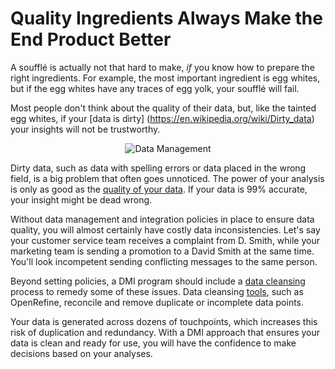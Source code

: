 # Quality Ingredients Always Make the End Product Better

A soufflé is actually not that hard to make, *if* you know how to prepare the right ingredients. For example, the most important ingredient is egg whites, but if the egg whites have any traces of egg yolk, your soufflé will fail.

Most people don't think about the quality of their data, but, like the tainted egg whites, if your [data is dirty] (https://en.wikipedia.org/wiki/Dirty_data) your insights will not be trustworthy.

<center>
<img src="http://4.bp.blogspot.com/-ZiFiWxQAOoU/VSoMfSxSKCI/AAAAAAAAPyw/tNBVivLmdSI/s1600/005b.jpg" alt="Data Management" />
</center>


Dirty data, such as data with spelling errors or data placed in the wrong field, is a big problem that often goes unnoticed. The power of your analysis is only as good as the [quality of your data](https://www.interana.com/blog/understanding-value-data/). If your data is 99% accurate, your insight might be dead wrong.

Without data management and integration policies in place to ensure data quality, you will almost certainly have costly data inconsistencies. Let's say your customer service team receives a complaint from D. Smith, while your marketing team is sending a promotion to a David Smith at the same time. You'll look incompetent sending conflicting messages to the same person.

Beyond setting policies, a DMI program should include a [data cleansing](https://en.wikipedia.org/wiki/Data_cleansing) process to remedy some of these issues. Data cleansing [tools](https://www.quora.com/What-are-the-best-data-cleansing-tools), such as OpenRefine, reconcile and remove duplicate or incomplete data points.

Your data is generated across dozens of touchpoints, which increases this risk of duplication and redundancy. With a DMI approach that ensures your data is clean and ready for use, you will have the confidence to make decisions based on your analyses.